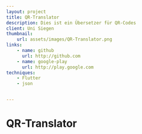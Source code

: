 ```yaml
---
layout: project
title: QR-Translator
description: Dies ist ein Übersetzer für QR-Codes
client: Uni Siegen
thumbnail:
    url: assets/images/QR-Translator.png
links:
    - name: github
      url: http://github.com
    - name: google-play
      url: http://play.google.com
techniques:
    - Flutter
    - json


---
```


# QR-Translator

## 